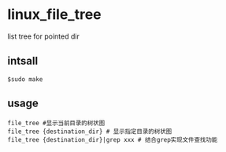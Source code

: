 # linux_file_tree
list tree for pointed dir

## intsall
```
$sudo make
```
## usage
```
file_tree #显示当前目录的树状图
file_tree {destination_dir} # 显示指定目录的树状图
file_tree {destination_dir}|grep xxx # 结合grep实现文件查找功能
```
